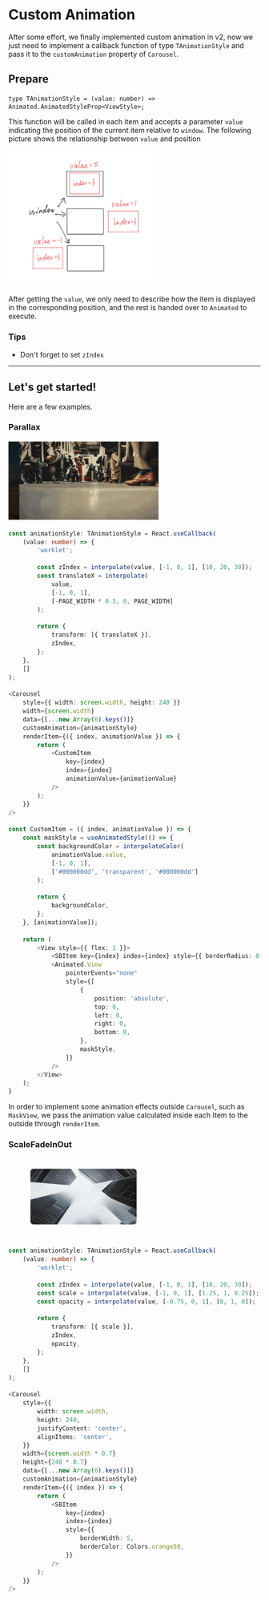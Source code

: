 # Custom Animation

After some effort, we finally implemented custom animation in v2, now we just need to implement a callback function of type `TAnimationStyle` and pass it to the `customAnimation` property of `Carousel`.

## Prepare

```
type TAnimationStyle = (value: number) => Animated.AnimatedStyleProp<ViewStyle>;
```


This function will be called in each item and accepts a parameter `value` indicating the position of the current item relative to `window`. The following picture shows the relationship between `value` and position

<img src="././../assets/custom-animation-sketch.png" width="300"/>  

After getting the `value`, we only need to describe how the item is displayed in the corresponding position, and the rest is handed over to `Animated` to execute.

### Tips

* Don't forget to set `zIndex`

---

## Let's get started!

Here are a few examples.

### Parallax

<a href="../example/src/advanced-parallax/index.tsx">
    <img src="././../assets/advanced-parallax.gif" width="300"/>  
</a>

```ts
const animationStyle: TAnimationStyle = React.useCallback(
    (value: number) => {
        'worklet';

        const zIndex = interpolate(value, [-1, 0, 1], [10, 20, 30]);
        const translateX = interpolate(
            value,
            [-1, 0, 1],
            [-PAGE_WIDTH * 0.5, 0, PAGE_WIDTH]
        );

        return {
            transform: [{ translateX }],
            zIndex,
        };
    },
    []
);

<Carousel
    style={{ width: screen.width, height: 240 }}
    width={screen.width}
    data={[...new Array(6).keys()]}
    customAnimation={animationStyle}
    renderItem={({ index, animationValue }) => {
        return (
            <CustomItem
                key={index}
                index={index}
                animationValue={animationValue}
            />
        );
    }}
/>

const CustomItem = ({ index, animationValue }) => {
    const maskStyle = useAnimatedStyle(() => {
        const backgroundColor = interpolateColor(
            animationValue.value,
            [-1, 0, 1],
            ['#000000dd', 'transparent', '#000000dd']
        );

        return {
            backgroundColor,
        };
    }, [animationValue]);

    return (
        <View style={{ flex: 1 }}>
            <SBItem key={index} index={index} style={{ borderRadius: 0 }} />
            <Animated.View
                pointerEvents="none"
                style={[
                    {
                        position: 'absolute',
                        top: 0,
                        left: 0,
                        right: 0,
                        bottom: 0,
                    },
                    maskStyle,
                ]}
            />
        </View>
    );
}
```

In order to implement some animation effects outside `Carousel`, such as `MaskView`, we pass the animation value calculated inside each Item to the outside through `renderItem`.

### ScaleFadeInOut

<a href="../example/src/scale-fade-in-out/index.tsx">
    <img src="././../assets/scale-fade-in-out.gif" width="300"/>  
</a>

```ts
const animationStyle: TAnimationStyle = React.useCallback(
    (value: number) => {
        'worklet';

        const zIndex = interpolate(value, [-1, 0, 1], [10, 20, 30]);
        const scale = interpolate(value, [-1, 0, 1], [1.25, 1, 0.25]);
        const opacity = interpolate(value, [-0.75, 0, 1], [0, 1, 0]);

        return {
            transform: [{ scale }],
            zIndex,
            opacity,
        };
    },
    []
);

<Carousel
    style={{
        width: screen.width,
        height: 240,
        justifyContent: 'center',
        alignItems: 'center',
    }}
    width={screen.width * 0.7}
    height={240 * 0.7}
    data={[...new Array(6).keys()]}
    customAnimation={animationStyle}
    renderItem={({ index }) => {
        return (
            <SBItem
                key={index}
                index={index}
                style={{
                    borderWidth: 5,
                    borderColor: Colors.orange50,
                }}
            />
        );
    }}
/>
```